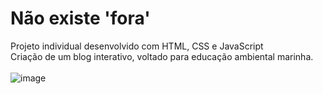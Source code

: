 # Não existe 'fora'
Projeto individual desenvolvido com HTML, CSS e JavaScript <br>
Criação de um blog interativo, voltado para educação ambiental marinha.<br><br>
![image](https://user-images.githubusercontent.com/88168295/144160379-07922c88-830e-4495-b6b6-e6ec0b470dbd.png)
